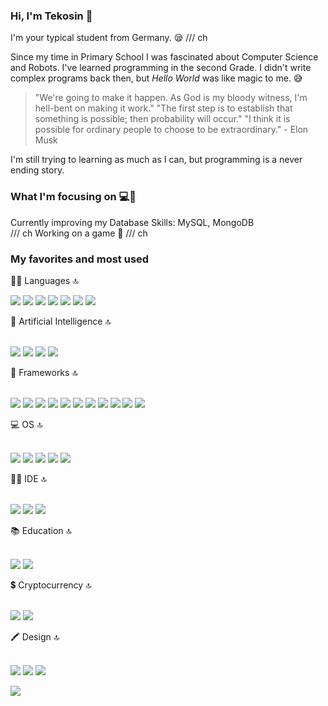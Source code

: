 ### Hi, I'm Tekosin 👋

I'm your typical student from Germany. 😪 /// ch

Since my time in Primary School I was fascinated about Computer Science and Robots. I've learned programming in the second Grade. I didn't write complex programs back then, but <i>Hello World</i> was like magic to me. 😅

> "We're going to make it happen. As God is my bloody witness, I'm hell-bent on making it work." "The first step is to establish that something is possible; then probability will occur." "I think it is possible for ordinary people to choose to be extraordinary." - Elon Musk

I'm still trying to learning as much as I can, but programming is a never ending story.

### What I'm focusing on 💻🚀

Currently improving my Database Skills: MySQL, MongoDB<br> /// ch
Working on a game 🤫 /// ch

### My favorites and most used
👩‍💻 Languages 🔝<p>
<img src="https://img.shields.io/badge/Java-ED8B00?style=for-the-badge&logo=java&logoColor=white"> <img src="https://img.shields.io/badge/C%23-239120?style=for-the-badge&logo=c-sharp&logoColor=white"> <img src="https://img.shields.io/badge/Python-FFD43B?style=for-the-badge&logo=python&logoColor=blue"> <img src="https://img.shields.io/badge/TypeScript-007ACC?style=for-the-badge&logo=typescript&logoColor=white"> <img src="https://img.shields.io/badge/Swift-FA7343?style=for-the-badge&logo=swift&logoColor=white"> <img src="https://img.shields.io/badge/Ruby-CC342D?style=for-the-badge&logo=ruby&logoColor=white"> <img src="https://img.shields.io/badge/Rust-black?style=for-the-badge&logo=rust&logoColor=#E57324"></p>
🤖 Artificial Intelligence 🔝<p>
<br><img src="https://img.shields.io/badge/TensorFlow-FF6F00?style=for-the-badge&logo=tensorflow&logoColor=white"> <img src="https://img.shields.io/badge/scikit_learn-F7931E?style=for-the-badge&logo=scikit-learn&logoColor=white"> <img src="https://img.shields.io/badge/dialogflow-FF9800?style=for-the-badge&logo=dialogflow&logoColor=white"> <img src="https://img.shields.io/badge/Weights_&_Biases-FFBE00?style=for-the-badge&logo=WeightsAndBiases&logoColor=white"></p>
🚀 Frameworks 🔝<p>
<br><img src="https://img.shields.io/badge/.NET-512BD4?style=for-the-badge&logo=dotnet&logoColor=white"> <img src="https://img.shields.io/badge/Angular-DD0031?style=for-the-badge&logo=angular&logoColor=white"> <img src="https://img.shields.io/badge/Django-092E20?style=for-the-badge&logo=django&logoColor=green"> <img src="https://img.shields.io/badge/Docker-2CA5E0?style=for-the-badge&logo=docker&logoColor=white"> <img src="https://img.shields.io/badge/Flask-000000?style=for-the-badge&logo=flask&logoColor=white"> <img src="https://img.shields.io/badge/gradle-02303A?style=for-the-badge&logo=gradle&logoColor=white"> <img src="https://img.shields.io/badge/Jupyter-F37626.svg?&style=for-the-badge&logo=Jupyter&logoColor=white"> <img src="https://img.shields.io/badge/kubernetes-326ce5.svg?&style=for-the-badge&logo=kubernetes&logoColor=white"> <img src="https://img.shields.io/badge/Nginx-009639?style=for-the-badge&logo=nginx&logoColor=white"> <img src="https://img.shields.io/badge/Selenium-43B02A?style=for-the-badge&logo=Selenium&logoColor=white"> <img src="https://img.shields.io/badge/Xampp-F37623?style=for-the-badge&logo=xampp&logoColor=white"></p>
💻 OS 🔝<p>
<br><img src="https://img.shields.io/badge/Windows-0078D6?style=for-the-badge&logo=windows&logoColor=white"> <img src="https://img.shields.io/badge/Kali_Linux-557C94?style=for-the-badge&logo=kali-linux&logoColor=white"> <img src="https://img.shields.io/badge/Ubuntu-E95420?style=for-the-badge&logo=ubuntu&logoColor=white"> <img src="https://img.shields.io/badge/iOS-000000?style=for-the-badge&logo=ios&logoColor=white"> <img src="https://img.shields.io/badge/Android-3DDC84?style=for-the-badge&logo=android&logoColor=white"></p>
👩‍💻 IDE 🔝<p>
<br><img src="https://img.shields.io/badge/Visual_Studio_Code-0078D4?style=for-the-badge&logo=visual%20studio%20code&logoColor=white"> <img src="https://img.shields.io/badge/replit-667881?style=for-the-badge&logo=replit&logoColor=white"> <img src="https://img.shields.io/badge/Xcode-007ACC?style=for-the-badge&logo=Xcode&logoColor=white"></p>
📚 Education 🔝<p>
<br><img src="https://img.shields.io/badge/Duolingo-58CC02?style=for-the-badge&logo=Duolingo&logoColor=white"> <img src="https://img.shields.io/badge/Future%20Learn-000000?style=for-the-badge&logo=futurelearn&logoColor=white"></p>
💲 Cryptocurrency 🔝<p>
<br><img src="https://img.shields.io/badge/dogecoin-C2A633?style=for-the-badge&logo=dogecoin&logoColor=white"> <img src="https://img.shields.io/badge/chainlink-375BD2?style=for-the-badge&logo=chainlink&logoColor=white"></p>
🖍 Design 🔝<p>
<br><img src="https://img.shields.io/badge/Adobe%20Creative%20Cloud-DA1F26?style=for-the-badge&logo=Adobe%20Creative%20Cloud&logoColor=white"> <img src="https://img.shields.io/badge/blender-%23F5792A.svg?style=for-the-badge&logo=blender&logoColor=white"> <img src="https://img.shields.io/badge/Framer-black?style=for-the-badge&logo=framer&logoColor=blue"></p>

<img src="https://i.pinimg.com/originals/bc/e6/94/bce6945ee58212ff7b07354c055d2e09.gif">


